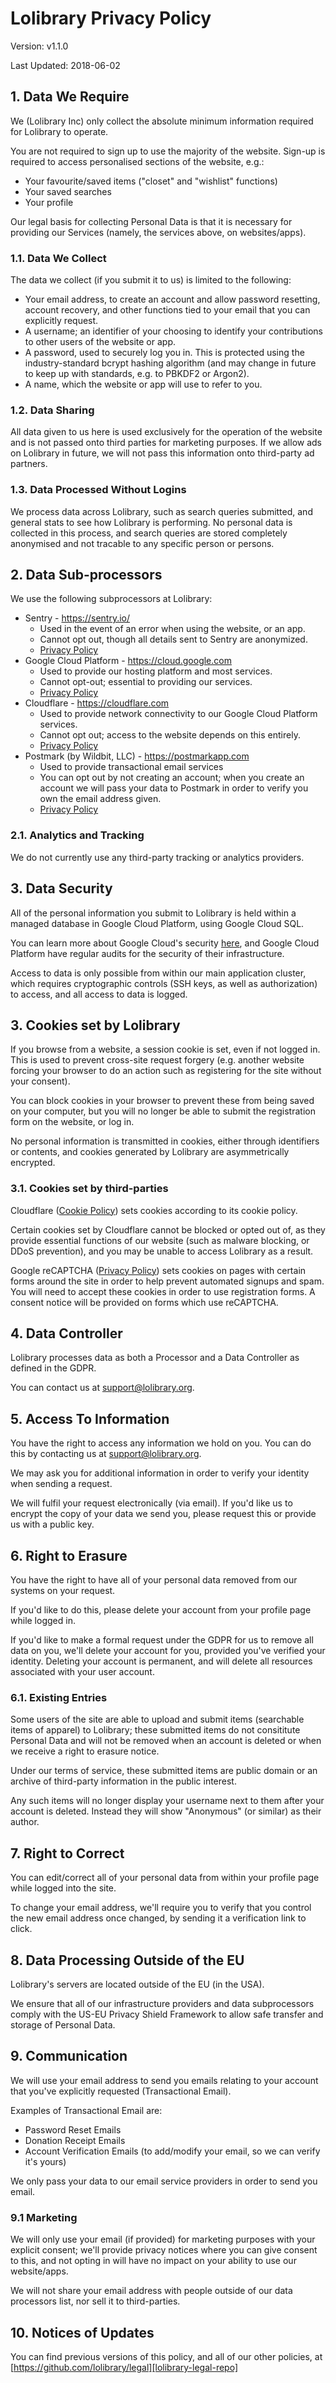 # Lolibrary Privacy Policy

Version: v1.1.0

Last Updated: 2018-06-02

## 1. Data We Require

We (Lolibrary Inc) only collect the absolute minimum information required for Lolibrary to operate.

You are not required to sign up to use the majority of the website.
Sign-up is required to access personalised sections of the website, e.g.:

- Your favourite/saved items ("closet" and "wishlist" functions)
- Your saved searches
- Your profile

Our legal basis for collecting Personal Data is that it is necessary for providing our Services (namely, the services above, on websites/apps).

### 1.1. Data We Collect

The data we collect (if you submit it to us) is limited to the following:

- Your email address, to create an account and allow password resetting, account recovery, and other functions tied to your email that you can explicitly request.
- A username; an identifier of your choosing to identify your contributions to other users of the website or app.
- A password, used to securely log you in. This is protected using the industry-standard bcrypt hashing algorithm (and may change in future to keep up with standards, e.g. to PBKDF2 or Argon2).
- A name, which the website or app will use to refer to you.

### 1.2. Data Sharing

All data given to us here is used exclusively for the operation of the website and is not passed onto third parties for marketing purposes. If we allow ads on Lolibrary in future, we will not pass this information onto third-party ad partners.

### 1.3. Data Processed Without Logins

We process data across Lolibrary, such as search queries submitted, and general stats to see how Lolibrary is performing. No personal data is collected in this process, and search queries are stored completely anonymised and not tracable to any specific person or persons.

## 2. Data Sub-processors

We use the following subprocessors at Lolibrary:

 - Sentry - <a href="https://sentry.io" rel="external nofollow">https://sentry.io/</a>
    - Used in the event of an error when using the website, or an app.
    - Cannot opt out, though all details sent to Sentry are anonymized.
    - [Privacy Policy][sentry-privacy-policy]
- Google Cloud Platform - <a href="https://cloud.google.com" rel="external nofollow">https://cloud.google.com</a>
    - Used to provide our hosting platform and most services.
    - Cannot opt-out; essential to providing our services.
    - [Privacy Policy][google-privacy-policy]
- Cloudflare - <a href="https://cloudflare.com" rel="external nofollow">https://cloudflare.com</a>
    - Used to provide network connectivity to our Google Cloud Platform services.
    - Cannot opt out; access to the website depends on this entirely.
    - [Privacy Policy][cloudflare-privacy-policy]
- Postmark (by Wildbit, LLC) - <a href="https://postmarkapp.com" rel="external nofollow">https://postmarkapp.com</a>
    - Used to provide transactional email services
    - You can opt out by not creating an account; when you create an account we will pass your data to Postmark in order to verify you own the email address given.
    - [Privacy Policy][postmark-privacy-policy]

### 2.1. Analytics and Tracking

We do not currently use any third-party tracking or analytics providers.

## 3. Data Security

All of the personal information you submit to Lolibrary is held within a managed database in Google Cloud Platform, using Google Cloud SQL.

You can learn more about Google Cloud's security [here][google-security], and Google Cloud Platform have regular audits for the security of their infrastructure.

Access to data is only possible from within our main application cluster, which requires cryptographic controls (SSH keys, as well as authorization) to access, and all access to data is logged.

## 3. Cookies set by Lolibrary

If you browse from a website, a session cookie is set, even if not logged in. This is used to prevent cross-site request forgery (e.g. another website forcing your browser to do an action such as registering for the site without your consent).

You can block cookies in your browser to prevent these from being saved on your computer, but you will no longer be able to submit the registration form on the website, or log in.

No personal information is transmitted in cookies, either through identifiers or contents, and cookies generated by Lolibrary are asymmetrically encrypted.

### 3.1. Cookies set by third-parties

Cloudflare ([Cookie Policy][cloudflare-cookie-policy]) sets cookies according to its cookie policy.

Certain cookies set by Cloudflare cannot be blocked or opted out of, as they provide essential functions of our website (such as malware blocking, or DDoS prevention), and you may be unable to access Lolibrary as a result.

Google reCAPTCHA ([Privacy Policy][google-privacy-policy]) sets cookies on pages with certain forms around the site in order to help prevent automated signups and spam. You will need to accept these cookies in order to use registration forms. A consent notice will be provided on forms which use reCAPTCHA.

## 4. Data Controller

Lolibrary processes data as both a Processor and a Data Controller as defined in the GDPR.

You can contact us at <a href="mailto:support@lolibrary.org">support@lolibrary.org</a>.

## 5. Access To Information

You have the right to access any information we hold on you.
You can do this by contacting us at <a href="mailto:support@lolibrary.org">support@lolibrary.org</a>.

We may ask you for additional information in order to verify your identity when sending a request.

We will fulfil your request electronically (via email). If you'd like us to encrypt the copy of your data we send you, please request this or provide us with a public key.

## 6. Right to Erasure

You have the right to have all of your personal data removed from our systems on your request.

If you'd like to do this, please delete your account from your profile page while logged in.

If you'd like to make a formal request under the GDPR for us to remove all data on you, we'll delete your account for you, provided you've verified your identity. Deleting your account is permanent, and will delete all resources associated with your user account.

### 6.1. Existing Entries

Some users of the site are able to upload and submit items (searchable items of apparel) to Lolibrary; these submitted items do not consititute Personal Data and will not be removed when an account is deleted or when we receive a right to erasure notice.

Under our terms of service, these submitted items are public domain or an archive of third-party information in the public interest.

Any such items will no longer display your username next to them after your account is deleted. Instead they will show "Anonymous" (or similar) as their author.

## 7. Right to Correct

You can edit/correct all of your personal data from within your profile page while logged into the site.

To change your email address, we'll require you to verify that you control the new email address once changed, by sending it a verification link to click.

## 8. Data Processing Outside of the EU

Lolibrary's servers are located outside of the EU (in the USA).

We ensure that all of our infrastructure providers and data subprocessors comply with the US-EU Privacy Shield Framework to allow safe transfer and storage of Personal Data.

## 9. Communication

We will use your email address to send you emails relating to your account that you've explicitly requested (Transactional Email).

Examples of Transactional Email are:

- Password Reset Emails
- Donation Receipt Emails
- Account Verification Emails (to add/modify your email, so we can verify it's yours)

We only pass your data to our email service providers in order to send you email.

### 9.1 Marketing

We will only use your email (if provided) for marketing purposes with your explicit consent; we'll provide privacy notices where you can give consent to this, and not opting in will have no impact on your ability to use our website/apps.

We will not share your email address with people outside of our data processors list, nor sell it to third-parties.

## 10. Notices of Updates

You can find previous versions of this policy, and all of our other policies, at [https://github.com/lolibrary/legal][lolibrary-legal-repo]

[postmark-privacy-policy]: https://wildbit.com/privacy-policy
[cloudflare-cookie-policy]: https://www.cloudflare.com/cookie-policy/
[cloudflare-privacy-policy]: https://www.cloudflare.com/privacypolicy/
[sentry-privacy-policy]: https://sentry.io/privacy/
[google-privacy-policy]: https://www.google.com/intl/en/policies/privacy/
[google-security]: https://cloud.google.com/security/
[lolibrary-legal-repo]: https://github.com/lolibrary/legal
